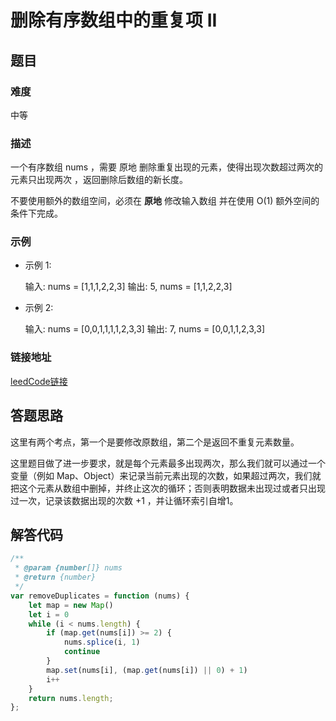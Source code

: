 # 删除有序数组中的重复项 II

## 题目

### 难度

中等

### 描述
一个有序数组 nums ，需要 原地 删除重复出现的元素，使得出现次数超过两次的元素只出现两次 ，返回删除后数组的新长度。

不要使用额外的数组空间，必须在 **原地** 修改输入数组 并在使用 O(1) 额外空间的条件下完成。

### 示例

- 示例 1:

    输入: nums = [1,1,1,2,2,3]
    输出: 5, nums = [1,1,2,2,3]
- 示例 2:

    输入: nums = [0,0,1,1,1,1,2,3,3]
    输出: 7, nums = [0,0,1,1,2,3,3]

### 链接地址

[leedCode链接](https://leetcode.cn/problems/remove-duplicates-from-sorted-array-ii/description/?envType=study-plan-v2&envId=top-interview-150)

## 答题思路

这里有两个考点，第一个是要修改原数组，第二个是返回不重复元素数量。

这里题目做了进一步要求，就是每个元素最多出现两次，那么我们就可以通过一个变量（例如 Map、Object）来记录当前元素出现的次数，如果超过两次，我们就把这个元素从数组中删掉，并终止这次的循环；否则表明数据未出现过或者只出现过一次，记录该数据出现的次数 +1 ，并让循环索引自增1。

## 解答代码
```js
/**
 * @param {number[]} nums
 * @return {number}
 */
var removeDuplicates = function (nums) {
    let map = new Map()
    let i = 0
    while (i < nums.length) {
        if (map.get(nums[i]) >= 2) {
            nums.splice(i, 1)
            continue
        }
        map.set(nums[i], (map.get(nums[i]) || 0) + 1)
        i++
    }
    return nums.length;
};
```